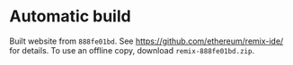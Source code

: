 # Automatic build
Built website from `888fe01bd`. See https://github.com/ethereum/remix-ide/ for details.
To use an offline copy, download `remix-888fe01bd.zip`.

